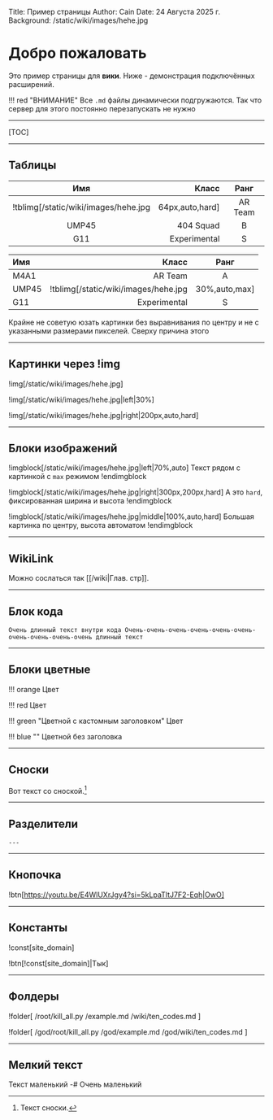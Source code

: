 Title: Пример страницы
Author: Cain
Date: 24 Августа 2025 г.
Background: /static/wiki/images/hehe.jpg

# Добро пожаловать
Это пример страницы для **вики**. Ниже - демонстрация подключённых расширений.

!!! red "ВНИМАНИЕ"
    Все `.md` файлы динамически подгружаются. Так что сервер для этого постоянно перезапускать не нужно

---

[TOC]

---

## Таблицы

| Имя     | Класс       | Ранг |
|:-------:|------------:|:----:|
| !tblimg[/static/wiki/images/hehe.jpg|64px,auto,hard] | AR Team | A |
| UMP45   | 404 Squad   | B    |
| G11     | Experimental| S    |

| Имя   | Класс                                          | Ранг |
|:------|-----------------------------------------------:|:----:|
| M4A1  | AR Team                                        | A    |
| UMP45 | !tblimg[/static/wiki/images/hehe.jpg|30%,auto,max] | B |
| G11   | Experimental                                   | S    |

Крайне не советую юзать картинки без выравнивания по центру и не с указанными размерами пикселей. Сверху причина этого

---

## Картинки через !img

!img[/static/wiki/images/hehe.jpg]

!img[/static/wiki/images/hehe.jpg|left|30%]

!img[/static/wiki/images/hehe.jpg|right|200px,auto,hard]

---

## Блоки изображений

!imgblock[/static/wiki/images/hehe.jpg|left|70%,auto]
Текст рядом с картинкой с `max` режимом
!endimgblock

!imgblock[/static/wiki/images/hehe.jpg|right|300px,200px,hard]
А это `hard`, фиксированная ширина и высота
!endimgblock

!imgblock[/static/wiki/images/hehe.jpg|middle|100%,auto,hard]
Большая картинка по центру, высота автоматом
!endimgblock

---

## WikiLink
Можно сослаться так [[/wiki|Глав. стр]].

---

## Блок кода

```
Очень длинный текст внутри кода Очень-очень-очень-очень-очень-очень-очень-очень-очень-очень длинный текст
```

---

## Блоки цветные

!!! orange
    Цвет

!!! red
    Цвет

!!! green "Цветной с кастомным заголовком"
    Цвет

!!! blue ""
    Цветной без заголовка

---

## Сноски

Вот текст со сноской.[^1]

[^1]: Текст сноски.

---

## Разделители

`---`

---

## Кнопочка

!btn[https://youtu.be/E4WlUXrJgy4?si=5kLpaTltJ7F2-Eqh|OwO]

---

## Константы

!const[site_domain]

!btn[!const[site_domain]|Тык]

---

## Фолдеры

!folder[
    /root/kill_all.py
    /example.md
    /wiki/ten_codes.md
]

!folder[
    /god/root/kill_all.py
    /god/example.md
    /god/wiki/ten_codes.md
]

---

## Мелкий текст

Текст маленький
-# Очень маленький
